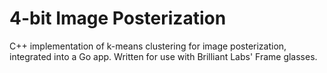 # 4-bit Image Posterization

C++ implementation of k-means clustering for image posterization, integrated into a Go app. Written for use with Brilliant Labs' Frame glasses.
